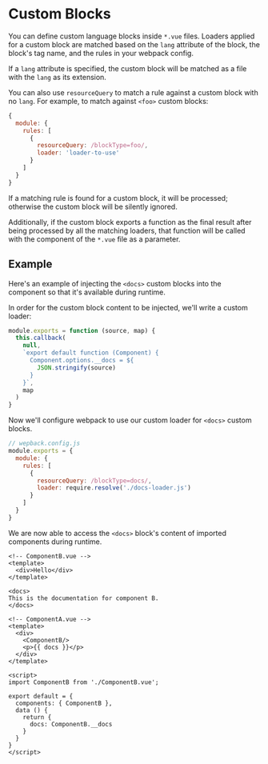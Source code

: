 # Custom Blocks

You can define custom language blocks inside `*.vue` files. Loaders applied for a custom block are matched based on the `lang` attribute of the block, the block's tag name, and the rules in your webpack config.

If a `lang` attribute is specified, the custom block will be matched as a file with the `lang` as its extension.

You can also use `resourceQuery` to match a rule against a custom block with no `lang`. For example, to match against `<foo>` custom blocks:

``` js
{
  module: {
    rules: [
      {
        resourceQuery: /blockType=foo/,
        loader: 'loader-to-use'
      }
    ]
  }
}
```

If a matching rule is found for a custom block, it will be processed; otherwise the custom block will be silently ignored.

Additionally, if the custom block exports a function as the final result after being processed by all the matching loaders, that function will be called with the component of the `*.vue` file as a parameter.

## Example

Here's an example of injecting the `<docs>` custom blocks into the component so that it's available during runtime.

In order for the custom block content to be injected, we'll write a custom loader:

``` js
module.exports = function (source, map) {
  this.callback(
    null,
    `export default function (Component) {
      Component.options.__docs = ${
        JSON.stringify(source)
      }
    }`,
    map
  )
}
```

Now we'll configure webpack to use our custom loader for `<docs>` custom blocks.

``` js
// wepback.config.js
module.exports = {
  module: {
    rules: [
      {
        resourceQuery: /blockType=docs/,
        loader: require.resolve('./docs-loader.js')
      }
    ]
  }
}
```

We are now able to access the `<docs>` block's content of imported components during runtime.

``` vue
<!-- ComponentB.vue -->
<template>
  <div>Hello</div>
</template>

<docs>
This is the documentation for component B.
</docs>
```

``` vue
<!-- ComponentA.vue -->
<template>
  <div>
    <ComponentB/>
    <p>{{ docs }}</p>
  </div>
</template>

<script>
import ComponentB from './ComponentB.vue';

export default = {
  components: { ComponentB },
  data () {
    return {
      docs: ComponentB.__docs
    }
  }
}
</script>
```
